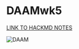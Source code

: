 # DAAMwk5

[LINK TO HACKMD NOTES](https://hackmd.io/3m8gXOppQjin2SIRTLzFww?view)

![DAAM](https://i.kym-cdn.com/photos/images/original/001/244/349/1bc.gif)
